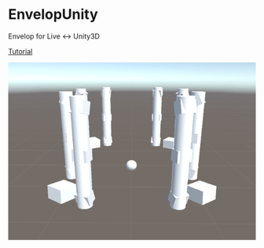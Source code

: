 # EnvelopUnity
Envelop for Live <-> Unity3D

[Tutorial](http://chasefarmer.com/articles/2017-08-14-envelop-for-live-and-unity3d/)

![Image of Envelop Midway](https://github.com/cgfarmer4/EnvelopUnity/blob/master/envelopModel.png)

